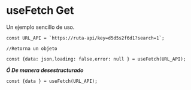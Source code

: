 # useFetch Get

Un ejemplo sencillo de uso.

```
const URL_API = `https://ruta-api/key=d5d5s2f6d1?search=1`;

//Retorna un objeto

const {data: json,loading: false,error: null } = useFetch(URL_API);

```

**_Ó De manera desestructurado_**

```
const {data } = useFetch(URL_API);

```
